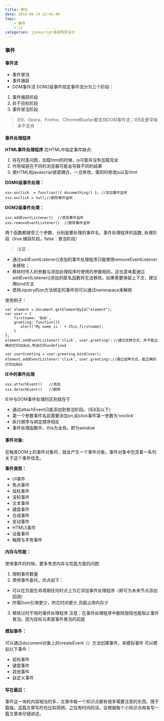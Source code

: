 ```yaml
---
title: 事件
date: 2016-06-14 22:41:40
tags:
	- 事件
	- js
categories: javascript高级程序设计
---
```

### 事件
#### 事件流
- 事件冒泡
- 事件捕获
- DOM事件流
DOM2级事件规定事件流分为三个阶段：
 1. 事件捕获阶段
 2. 处于目标阶段
 3. 事件冒泡阶段

>IE9、Opera、Firefox、Chrome和safari都支持DOM事件流；IEB及更早版本不支持

#### 事件处理程序
**HTML事件处理程序**
在HTML中指定事件缺点:
1. 存在时差问题，加载html的时候，js可能并没有加载完全
2. 作用域链在不同的浏览器可能会导致不同的结果
3. 使HTML和javascript紧密耦合，一旦修改，需同时修改js以及html

**DOM0级事件处理：**
```
xxx.onclick  = function(){ dosomething() }; //添加事件监听
xxx.onclick = null;//删除事件监听
```
<!--more-->
**DOM2级事件处理：**
```
xxx.addEventListener()  //添加事件监听
xxx.removeEventListener()  //删除事件监听
```
两个函数都接受三个参数，分别是要处理的事件名、事件处理程序的函数, 处理阶段（true:捕获阶段，false：冒泡阶段）

> 注意 :
- 通过addEventListener()添加的事件处理程序只能使用removeEventListener来移除；
- 移除时传入的参数与添加处理程序时使用的参数相同。这也意味着通过addEventListener()添加的匿名函数将无法移除。如果需要保留上下文，建议用bind方法
- 使用Jquery的on方法绑定的事件则可以通过namespace来解绑

 使用例子：
```
var element = document.getElementById("element");
var user = {
    firstname: 'Bob',
    greeting: function(){
       alert('My name is ' + this.firstname);
    }
};
element.addEventListener('click', user.greeting)；//通过这种方式，并不能正确的打印出Bob,而会打印undefined

var userGreeting = user.greeting.bind(user);
element.addEventListener('click', user.greeting);//通过这种方式，能正确的打印出Bob
```

**IE中的事件处理**
```
xxx.attachEvent()   //添加
xxx.detachEvent()   //删除
```
IE中与DOM事件处理的区别就在于
- 通过attachEvent只能添加到冒泡阶段。（IE8及以下）
- 第一个参数事件名前需要添加on,如click事件第一参数为‘onclick’
- 执行顺序与绑定顺序相反
- 事件处理函数中，this为全局，即为window


#### 事件对象:
在触发DOM上的事件对象时，就会产生一个事件对象，事件对象中包含着一系列关于这个事件信息。

**事件类型：**
- UI事件
- 焦点事件
- 鼠标事件
- 滚轮事件
- 文本事件
- 键盘事件
- 合成事件
- 变动事件
- HTML5事件
- 设备事件
- 触摸与手势事件

#### 内存与性能：
使用事件的时候，要多考虑内存与性能方面的问题
1. 限制事件数量
2. 使用事件委托，优点如下：
 - 可以在页面生命周期任何时点上为它添加事件处理程序（即可为未来节点添加回调）
 - 所需Dom引用更少，所花时间更少,页面占用内存少
3. 移除过时不用的事件处理程序
注意：在事件处理程序中删除按钮也能阻止事件冒泡。因为目标元素是事件冒泡的前提

#### 模拟事件：
可以通过document对象上的createEvent（）方法创建事件，来模拟事件
可以模拟以下事件：
- 鼠标事件
- 键盘事件
- 其他事件
- 自定义事件

#### 写在最后：
事件这一块的内容相当的多，文章中每一个知识点都有很多需要注意的东西。限于篇幅，这篇文章写的也比较简陋。之后有时间的话，会根据每个小知识点再各写一篇文章来仔细讲述。



















